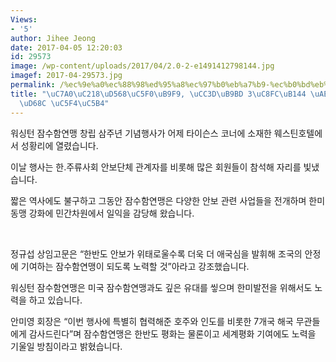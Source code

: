 ```yaml
---
Views:
- '5'
author: Jihee Jeong
date: 2017-04-05 12:20:03
id: 29573
image: /wp-content/uploads/2017/04/2.0-2-e1491412798144.jpg
imagef: 2017-04-29573.jpg
permalink: /%ec%9e%a0%ec%88%98%ed%95%a8%ec%97%b0%eb%a7%b9-%ec%b0%bd%eb%a6%bd-3%ec%a3%bc%eb%85%84-%ea%b8%b0%eb%85%90%eb%8c%80%ed%9a%8c-%ec%97%b4%ec%96%b4/
title: "\uC7A0\uC218\uD568\uC5F0\uB9F9, \uCC3D\uB9BD 3\uC8FC\uB144 \uAE30\uB150\uB300\
  \uD68C \uC5F4\uC5B4"
---
```


워싱턴 잠수함연맹 창립 삼주년 기념행사가 어제 타이슨스 코너에 소재한 웨스틴호텔에서 성황리에 열렸습니다.

이날 행사는 한.주류사회 안보단체 관계자를 비롯해 많은 회원들이 참석해 자리를 빛냈습니다.

짧은 역사에도 불구하고 그동안 잠수함연맹은 다양한 안보 관련 사업들을 전개하며 한미동맹 강화에 민간차원에서 일익을 감당해 왔습니다.

&nbsp;

정규섭 상임고문은 “한반도 안보가 위태로울수록 더욱 더 애국심을 발휘해 조국의 안정에 기여하는 잠수함연맹이 되도록 노력할 것”아라고 강조했습니다.

워싱턴 잠수함연맹은 미국 잠수함연맹과도 깊은 유대를 앃으며 한미발전을 위해서도 노력을 하고 있습니다.

안미영 회장은 “이번 행사에 특별히 협력해준 호주와 인도를 비롯한 7개국 해국 무관들에게 감사드린다”며 잠수함연맹은 한반도 평화는 물론이고 세계평화 기여에도 노력을 기울일 방침이라고 밝혔습니다.